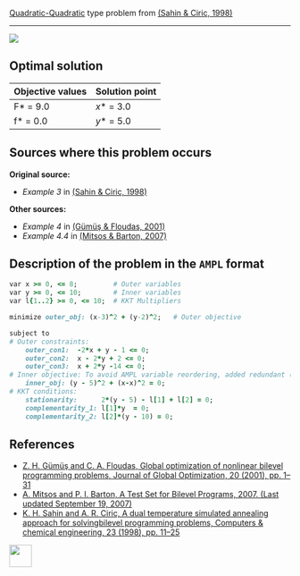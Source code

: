 [Quadratic-Quadratic](/test-problems/QP-QP-problems) type problem from [(Sahin & Ciric, 1998)][Sahin & Ciric, 1998]

---

![](https://github.com/basblsolver/test-problems/wiki/images/sc_1998_01_eq.jpg)

## Optimal solution

Objective values   | Solution point           |
------------------ | ------------------------ |
F* = 9.0           | _x_* = 3.0               |
f* = 0.0           | _y_* = 5.0               |

## Sources where this problem occurs

__Original source:__

 - _Example 3_ in [(Sahin & Ciric, 1998)][Sahin & Ciric, 1998]

__Other sources:__

 - _Example 4_ in [(Gümüş & Floudas, 2001)][Gümüş & Floudas, 2001]
 - _Example 4.4_ in [(Mitsos & Barton, 2007)][Mitsos & Barton, 2007]

## Description of the problem in the `AMPL` format

```ruby
var x >= 0, <= 8;         # Outer variables
var y >= 0, <= 10;        # Inner variables
var l{1..2} >= 0, <= 10;  # KKT Multipliers

minimize outer_obj: (x-3)^2 + (y-2)^2;   # Outer objective

subject to
# Outer constraints:
    outer_con1:  -2*x + y - 1 <= 0;
    outer_con2:  x - 2*y + 2 <= 0;
    outer_con3:  x + 2*y -14 <= 0;
# Inner objective: To avoid AMPL variable reordering, added redundant (x-x)^2
    inner_obj: (y - 5)^2 + (x-x)^2 = 0;
# KKT conditions:
    stationarity:      2*(y - 5) - l[1] + l[2] = 0;
    complementarity_1: l[1]*y  = 0;
    complementarity_2: l[2]*(y - 10) = 0;
```


##  References

 - [Z. H. Gümüş and C. A. Floudas, Global optimization of nonlinear bilevel programming problems, Journal of Global Optimization, 20 (2001), pp. 1–31](https://doi.org/10.1023/A:1011268113791)
 - [A. Mitsos and P. I. Barton, A Test Set for Bilevel Programs, 2007. (Last updated September 19, 2007)](https://www.researchgate.net/publication/228455291_A_test_set_for_bilevel_programs)
 - [K. H. Sahin and A. R. Ciric, A dual temperature simulated annealing approach for solvingbilevel programming problems, Computers & chemical engineering, 23 (1998), pp. 11–25](https://doi.org/10.1016/S0098-1354(98)00267-1)

[<img src="http://www.interupgrade.com/images/pfeil-backbutton.png" width="40" height="40">](/test-problems/QP-QP-problems "Back to summary of QP-QP type problems")

[Gümüş & Floudas, 2001]: https://doi.org/10.1023/A:1011268113791
[Mitsos & Barton, 2007]: https://www.researchgate.net/publication/228455291_A_test_set_for_bilevel_programs
[Sahin & Ciric, 1998]: https://doi.org/10.1016/S0098-1354(98)00267-1

